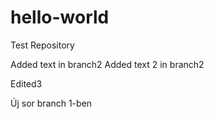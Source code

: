 # hello-world
Test Repository

Added text in branch2
Added text 2 in branch2

Edited3

Új sor branch 1-ben
